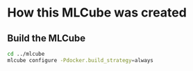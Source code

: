 # How this MLCube was created


## Build the MLCube

```bash
cd ../mlcube
mlcube configure -Pdocker.build_strategy=always
```